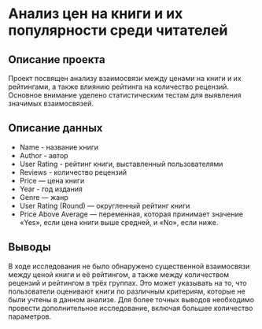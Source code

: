 # Анализ цен на книги и их популярности среди читателей

## Описание проекта

Проект посвящен анализу взаимосвязи между ценами на книги и их рейтингами, а также влиянию рейтинга на количество рецензий. Основное внимание уделено статистическим тестам для выявления значимых взаимосвязей.

## Описание данных

- Name - название книги
- Author - автор
- User Rating - рейтинг книги, выставленный пользователями
- Reviews - количество рецензий
- Price — цена книги
- Year - год издания
- Genre — жанр
- User Rating (Round) — округленный рейтинг книги
- Price Above Average — переменная, которая принимает значение «Yes», если цена книги выше средней, и «No», если ниже.

## Выводы

В ходе исследования не было обнаружено существенной взаимосвязи между ценой книги и её рейтингом, а также между количеством рецензий и рейтингом в трёх группах. Это может указывать на то, что пользователи оценивают книги по различным критериям, которые не были учтены в данном анализе. Для более точных выводов необходимо провести дополнительное исследование, включая большее количество параметров.
